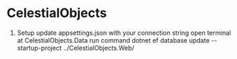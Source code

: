 # CelestialObjects

1. Setup
  update appsettings.json with your connection string
  open terminal at CelestialObjects.Data
  run command dotnet ef database update --startup-project ../CelestialObjects.Web/ 
  
